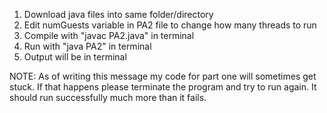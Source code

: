 1) Download java files into same folder/directory
2) Edit numGuests variable in PA2 file to change how many threads to run
3) Compile with "javac PA2.java" in terminal
4) Run with "java PA2" in terminal
5) Output will be in terminal

NOTE: As of writing this message my code for part one will sometimes get stuck. If that happens please terminate the program and try to run again.
It should run successfully much more than it fails.

